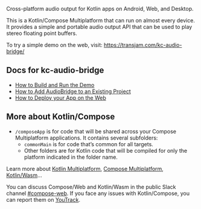 Cross-platform audio output for Kotlin apps on Android, Web, and Desktop.

This is a Kotlin/Compose Multiplatform that can run on almost every device.
It provides a simple and portable audio output API that can be used to play stereo floating point buffers.

To try a simple demo on the web, visit: https://transjam.com/kc-audio-bridge/

## Docs for kc-audio-bridge

* [How to Build and Run the Demo](docs/HowToBuildDemo.md)
* [How to Add AudioBridge to an Existing Project](docs/AddingToAnotherProject.md)
* [How to Deploy your App on the Web](docs/HowToDeployOnWeb.md)

## More about Kotlin/Compose

* `/composeApp` is for code that will be shared across your Compose Multiplatform applications.
  It contains several subfolders:
  - `commonMain` is for code that’s common for all targets.
  - Other folders are for Kotlin code that will be compiled for only the platform indicated in the folder name.

Learn more about [Kotlin Multiplatform](https://www.jetbrains.com/help/kotlin-multiplatform-dev/get-started.html),
[Compose Multiplatform](https://github.com/JetBrains/compose-multiplatform/#compose-multiplatform),
[Kotlin/Wasm](https://kotl.in/wasm/)…

You can discuss Compose/Web and Kotlin/Wasm in the public Slack channel [#compose-web](https://slack-chats.kotlinlang.org/c/compose-web).
If you face any issues with Kotlin/Compose, you can report them on [YouTrack](https://youtrack.jetbrains.com/newIssue?project=CMP).

